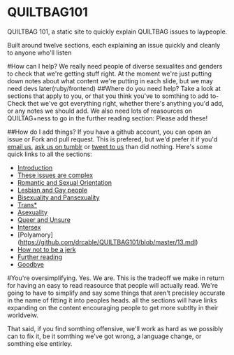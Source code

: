 QUILTBAG101
===========

QUILTBAG 101, a static site to quickly explain QUILTBAG issues to laypeople.

Built around twelve sections, each explaining an issue quickly and cleanly 
to anyone who'll listen

#How can I help?
We really need people of diverse sexualites and genders to check that we're
getting stuff right.
At the moment we're just putting down notes about what content we're putting 
in each slide, but we may need devs later(ruby/frontend)
##Where do you need help?
Take a look at sections that apply to you, or that you think you've to somthing
to add to- Check thet we've got everything right, whether there's anything
you'd add, or any notes we should add. We also need lots of reasources on
QUILTAG+ness to go in the further reading section: Please add these!

##How do I add things?
If you have a github account, you can open an issue or Fork and pull request.
This is prefered, but we'd prefer it if you'd [email
us](mailto:drcable+QUILTBAG@tarbwf.com), [ask us on
tumblr](http://quiltbag101.tumblr.com/ask) or [tweet to
us](http://twitter.com/home/?status=@QUILTBAG101 ) than did nothing. 
Here's some quick links to all the sections:

* [Introduction](https://github.com/drcable/QUILTBAG101/blob/master/1.mdl) 
* [These issues are complex](https://github.com/drcable/QUILTBAG101/blob/master/2.mdl)
* [Romantic and Sexual Orientation](https://github.com/drcable/QUILTBAG101/blob/master/7.mdl)
* [Lesbian and Gay people](https://github.com/drcable/QUILTBAG101/blob/master/3.mdl)
* [Bisexuality and Pansexuality](https://github.com/drcable/QUILTBAG101/blob/master/4.mdl)
* [Trans*](https://github.com/drcable/QUILTBAG101/blob/master/5.mdl)
* [Asexuality](https://github.com/drcable/QUILTBAG101/blob/master/6.mdl)
* [Queer and Unsure](https://github.com/drcable/QUILTBAG101/blob/master/8.mdl)
* [Intersex](https://github.com/drcable/QUILTBAG101/blob/master/9.mdl)
* [Polyamory] (https://github.com/drcable/QUILTBAG101/blob/master/13.mdl)
* [How not to be a jerk](https://github.com/drcable/QUILTBAG101/blob/master/10.mdl)
* [Further reading](https://github.com/drcable/QUILTBAG101/blob/master/11.mdl)
* [Goodbye](https://github.com/drcable/QUILTBAG101/blob/master/12.mdl)

#You're oversimplifying.
Yes. We are. This is the tradeoff we make in return for having an easy to read
reasource that people will actually read. We're going to have to simplify and
say some things that aren't precisley accurate in the name of fitting it into
peoples heads. all the sections will have links expanding on the content
encouraging people to get more subtlty in their worldveiw. 

That said, if you find somthing offensive, we'll work as hard as we possibly
can to fix it, be it somthing we've got wrong, a language change, or somthing
else entirley. 

